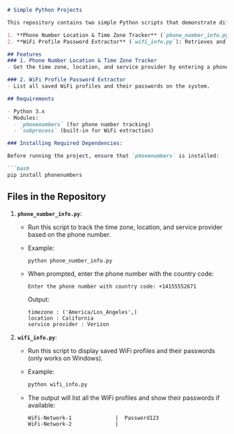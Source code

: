 
```markdown
# Simple Python Projects

This repository contains two simple Python scripts that demonstrate different functionalities:

1. **Phone Number Location & Time Zone Tracker** (`phone_number_info.py`): Extracts details such as time zone, location, and service provider from a given phone number.
2. **WiFi Profile Password Extractor** (`wifi_info.py`): Retrieves and displays the saved WiFi network profiles and their passwords from your system.

## Features
### 1. Phone Number Location & Time Zone Tracker
- Get the time zone, location, and service provider by entering a phone number with the country code.

### 2. WiFi Profile Password Extractor
- List all saved WiFi profiles and their passwords on the system.

## Requirements

- Python 3.x
- Modules: 
  - `phonenumbers` (for phone number tracking)
  - `subprocess` (built-in for WiFi extraction)

### Installing Required Dependencies:

Before running the project, ensure that `phonenumbers` is installed:

```bash
pip install phonenumbers
```

## Files in the Repository

1. **`phone_number_info.py`**:
   - Run this script to track the time zone, location, and service provider based on the phone number.
   - Example:

     ```bash
     python phone_number_info.py
     ```

   - When prompted, enter the phone number with the country code:

     ```
     Enter the phone number with country code: +14155552671
     ```

     Output:
     ```
     timezone : ('America/Los_Angeles',)
     location : California
     service provider : Verizon
     ```

2. **`wifi_info.py`**:
   - Run this script to display saved WiFi profiles and their passwords (only works on Windows).
   - Example:

     ```bash
     python wifi_info.py
     ```

   - The output will list all the WiFi profiles and show their passwords if available:

     ```
     WiFi-Network-1              |  Password123
     WiFi-Network-2              |  
     ```

